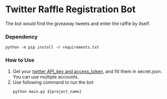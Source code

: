 # Twitter Raffle Registration Bot
The bot would find the giveaway tweets and enter the raffle by itself.

### Dependency
```
python -m pip install -r requirements.txt
```
### How to Use
1. Get your [twitter API_key and access_token](https://developer.twitter.com/en/docs/twitter-api/getting-started/getting-access-to-the-twitter-api), and fill them in secret.json. You can use multiple accounts.
2. Use following command to run the bot
    ```
    python main.py ${project_name}
    ```